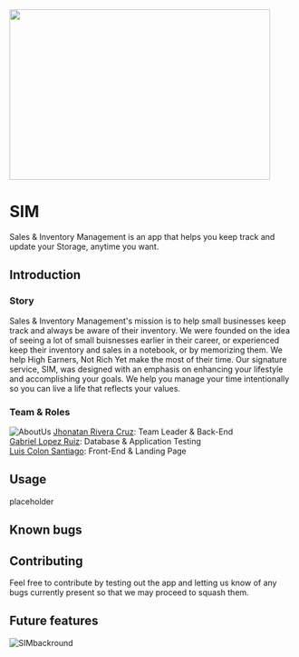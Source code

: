 <img align="center" width="460" height="300" src="https://user-images.githubusercontent.com/84751817/175124888-46b833ae-1188-465d-9af3-d590fdd60069.png">

# SIM

Sales & Inventory Management is an app that helps you keep track and update your Storage, anytime you want.

## Introduction

### Story
Sales & Inventory Management's mission is to help small businesses keep track and always be aware of their inventory. We were founded on the idea of seeing a lot of small buisnesses earlier in their career, or experienced keep their inventory and sales in a notebook, or by memorizing them. We help High Earners, Not Rich Yet make the most of their time. Our signature service, SIM, was designed with an emphasis on enhancing your lifestyle and accomplishing your goals. We help you manage your time intentionally so you can live a life that reflects your values.

### Team & Roles 
![AboutUs](https://user-images.githubusercontent.com/84751817/173695925-e2d8e382-e26c-424f-bb1a-637aecd6e1e7.png)
[Jhonatan Rivera Cruz](https://www.linkedin.com/in/jhonatan-rivera-cruz-242144222/): Team Leader & Back-End <br>
[Gabriel Lopez Ruiz](https://www.linkedin.com/in/gabriel-l%C3%B3pez-ruiz-4312b792/): Database & Application Testing  
[Luis Colon Santiago](https://www.linkedin.com/in/luis-colon-567356226/): Front-End & Landing Page

## Usage
placeholder

## Known bugs

## Contributing
Feel free to contribute by testing out the app and letting us know of any bugs currently present so that we may proceed to squash them.

## Future features


![SIMbackround](https://user-images.githubusercontent.com/84751817/173695583-cdf51473-564e-45b7-a4f0-683fee6fa41b.png)
